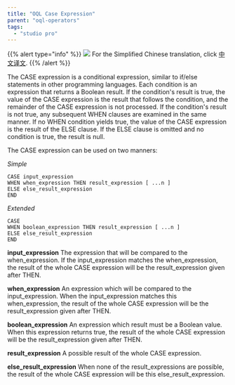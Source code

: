 ```yaml
---
title: "OQL Case Expression"
parent: "oql-operators"
tags:
  - "studio pro"
---
```


{{% alert type="info" %}}
<img src="attachments/chinese-translation/china.png" style="display: inline-block; margin: 0" /> For the Simplified Chinese translation, click [中文译文](https://cdn.mendix.tencent-cloud.com/documentation/refguide8/oql-case-expression.pdf).
{{% /alert %}}

The CASE expression is a conditional expression, similar to if/else statements in other programming languages. Each condition is an expression that returns a Boolean result. If the condition's result is true, the value of the CASE expression is the result that follows the condition, and the remainder of the CASE expression is not processed. If the condition's result is not true, any subsequent WHEN clauses are examined in the same manner. If no WHEN condition yields true, the value of the CASE expression is the result of the ELSE clause. If the ELSE clause is omitted and no condition is true, the result is null.

The CASE expression can be used on two manners:

_Simple_

```
CASE input_expression
WHEN when_expression THEN result_expression [ ...n ]
ELSE else_result_expression
END
```

_Extended_

```
CASE
WHEN boolean_expression THEN result_expression [ ...n ] 
ELSE else_result_expression
END
```

**input_expression** The expression that will be compared to the when_expression. If the input_expression matches the when_expression, the result of the whole CASE expression will be the result_expression given after THEN.

**when_expression** An expression which will be compared to the input_expression. When the input_expression matches this when_expression, the result of the whole CASE expression will be the result_expression given after THEN.

**boolean_expression** An expression which result must be a Boolean value. When this expression returns true, the result of the whole CASE expression will be the result_expression given after THEN.

**result_expression** A possible result of the whole CASE expression.

**else_result_expression** When none of the result_expressions are possible, the result of the whole CASE expression will be this else_result_expression.
